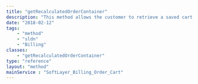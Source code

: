 ```yaml
---
title: "getRecalculatedOrderContainer"
description: "This method allows the customer to retrieve a saved cart and put it in a format that's suitable to be sent to SoftLayer_Billing_Order_Cart::createCart to create a new cart or to SoftLayer_Billing_Order_Cart::updateCart to update an existing cart. "
date: "2018-02-12"
tags:
    - "method"
    - "sldn"
    - "Billing"
classes:
    - "getRecalculatedOrderContainer"
type: "reference"
layout: "method"
mainService : "SoftLayer_Billing_Order_Cart"
---
```

